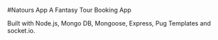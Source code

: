 #Natours App
A Fantasy Tour Booking App

Built with Node.js, Mongo DB, Mongoose, Express, Pug Templates and socket.io.
